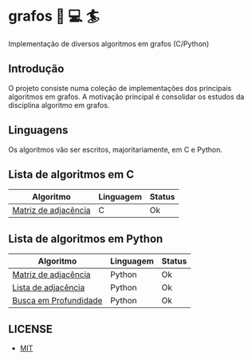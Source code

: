 # grafos :book: :computer: :surfer:

Implementação de diversos algoritmos em grafos (C/Python)

## Introdução

O projeto consiste numa coleção de implementações dos principais algoritmos em grafos. A motivação principal é consolidar os estudos da disciplina algoritmo em grafos.

## Linguagens

Os algoritmos vão ser escritos, majoritariamente, em C e Python.

## Lista de algoritmos em C

| Algoritmo                                                                                     | Linguagem | Status |
| --------------------------------------------------------------------------------------------- | --------- | ------ |
| [Matriz de adjacência](https://github.com/codeYann/grafos/blob/main/src/C/matrizAdjacencia.c) | C         | Ok     |

## Lista de algoritmos em Python

| Algoritmo                                                                                           | Linguagem | Status |
| --------------------------------------------------------------------------------------------------- | --------- | ------ |
| [Matriz de adjacência](https://github.com/codeYann/grafos/blob/main/src/Python/matrizAdjacencia.py) | Python    | Ok     |
| [Lista de adjacência](https://github.com/codeYann/grafos/blob/main/src/Python/listaAdjacencia.py)   | Python    | Ok     |
| [Busca em Profundidade](https://github.com/codeYann/grafos/blob/main/src/Python/DFS.py)   | Python    | Ok     

## LICENSE

- [MIT](https://mit-license.org/)
